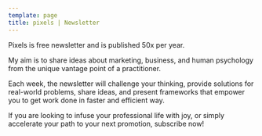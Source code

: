 ```yaml
---
template: page
title: pixels | Newsletter
---
```


Pixels is free newsletter and is published 50x per year. 

My aim is to share ideas about marketing, business, and human psychology from the unique vantage point of a practitioner. 

Each week, the newsletter will challenge your thinking, provide solutions for real-world problems, share ideas, and present frameworks that empower you to get work done in faster and efficient way.

If you are looking to infuse your professional life with joy, or simply accelerate your path to your next promotion, subscribe now! 

<script async data-uid="e3d3032b9d" src="https://adept-originator-9671.ck.page/e3d3032b9d/index.js"></script>